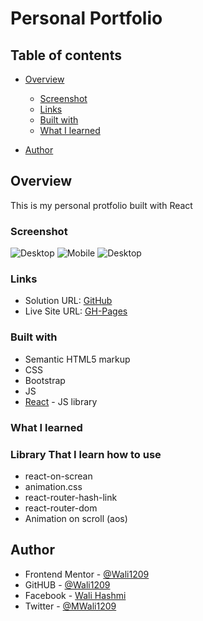 # Personal Portfolio

## Table of contents

- [Overview](#overview)

  - [Screenshot](#screenshot)
  - [Links](#links)
  - [Built with](#built-with)
  - [What I learned](#what-i-learned)

- [Author](#author)

## Overview

This is my personal protfolio built with React

### Screenshot

![Desktop](./design/output/desktop-1440px.jpg)
![Mobile](./design/output/mobile-375px.jpg)
![Desktop](./design/output/active-and-hover-effect.jpg)

### Links

- Solution URL: [GitHub](https://github.com/Wali1209/personal-portfolio/)
- Live Site URL: [GH-Pages](https://wali1209.github.io/personal-portfolio/)

### Built with

- Semantic HTML5 markup
- CSS
- Bootstrap
- JS
- [React](https://reactjs.org/) - JS library

### What I learned

### Library That I learn how to use

- react-on-screan
- animation.css
- react-router-hash-link
- react-router-dom
- Animation on scroll (aos)

## Author

- Frontend Mentor - [@Wali1209](https://www.frontendmentor.io/profile/Wali1209)
- GitHUB - [@Wali1209](https://github.com/Wali1209)
- Facebook - [Wali Hashmi](https://www.facebook.com/mdwali.hashmi.1/)
- Twitter - [@MWali1209](https://twitter.com/MWali1209)
